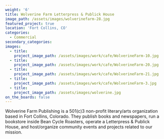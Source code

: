 ```yaml
---
weight: '6'
title: Wolverine Farm Letterpress & Publick House
image_path: /assets/images/wolverinefarm-28.jpg
featured_project: true
location: 'Fort Collins, CO'
categories:
  - Commercial
secondary_categories:
images:
  - title:
    project_image_path: /assets/images/work/cafe/WolverineFarm-10.jpg
  - title:
    project_image_path: /assets/images/work/cafe/WolverineFarm-20.jpg
  - title:
    project_image_path: /assets/images/work/cafe/WolverineFarm-21.jpg
  - title:
    project_image_path: /assets/images/work/cafe/WolverineFarm-3.jpg
  - title:
    project_image_path: /assets/images/wolverine.jpg
on_the_boards: false
---
```


Wolverine Farm Publishing is a 501(c)3 non-profit literary/arts organization based in Fort Collins, Colorado. They publish books and newspapers, run a bookstore inside Bean Cycle Roasters, operate a Letterpress & Publick House, and host/organize community events and projects related to our mission.